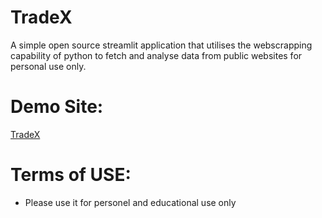 # TradeX
A simple open source streamlit application that utilises the webscrapping capability of python to fetch and analyse data from public websites for personal use only.

# Demo Site:
[TradeX](https://tradex4all.streamlit.app/)

# Terms of USE:
- Please use it for personel and educational use only